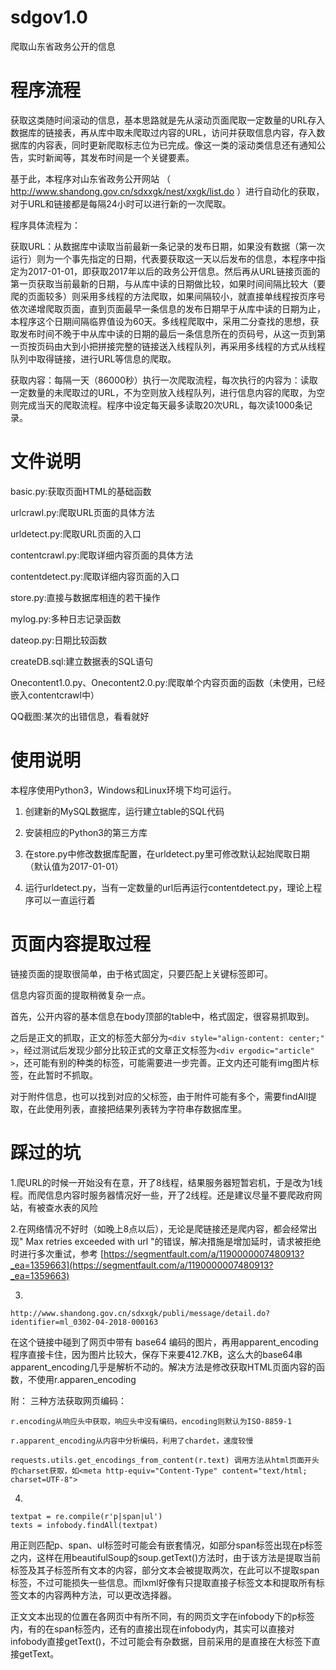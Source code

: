 # sdgov1.0
爬取山东省政务公开的信息

# 程序流程

获取这类随时间滚动的信息，基本思路就是先从滚动页面爬取一定数量的URL存入数据库的链接表，再从库中取未爬取过内容的URL，访问并获取信息内容，存入数据库的内容表，同时更新爬取标志位为已完成。像这一类的滚动类信息还有通知公告，实时新闻等，其发布时间是一个关键要素。

基于此，本程序对山东省政务公开网站 （ http://www.shandong.gov.cn/sdxxgk/nest/xxgk/list.do ）进行自动化的获取，对于URL和链接都是每隔24小时可以进行新的一次爬取。

程序具体流程为：

获取URL：从数据库中读取当前最新一条记录的发布日期，如果没有数据（第一次运行）则为一个事先指定的日期，代表要获取这一天以后发布的信息，本程序中指定为2017-01-01，即获取2017年以后的政务公开信息。然后再从URL链接页面的第一页获取当前最新的日期，与从库中读的日期做比较，如果时间间隔比较大（要爬的页面较多）则采用多线程的方法爬取，如果间隔较小，就直接单线程按页序号依次递增爬取页面，直到页面最早一条信息的发布日期早于从库中读的日期为止，本程序这个日期间隔临界值设为60天。多线程爬取中，采用二分查找的思想，获取发布时间不晚于中从库中读的日期的最后一条信息所在的页码号，从这一页到第一页按页码由大到小把拼接完整的链接送入线程队列，再采用多线程的方式从线程队列中取得链接，进行URL等信息的爬取。


获取内容：每隔一天（86000秒）执行一次爬取流程，每次执行的内容为：读取一定数量的未爬取过的URL，不为空则放入线程队列，进行信息内容的爬取，为空则完成当天的爬取流程。程序中设定每天最多读取20次URL，每次读1000条记录。


# 文件说明

basic.py:获取页面HTML的基础函数

urlcrawl.py:爬取URL页面的具体方法

urldetect.py:爬取URL页面的入口

contentcrawl.py:爬取详细内容页面的具体方法

contentdetect.py:爬取详细内容页面的入口

store.py:直接与数据库相连的若干操作

mylog.py:多种日志记录函数

dateop.py:日期比较函数

createDB.sql:建立数据表的SQL语句

Onecontent1.0.py、Onecontent2.0.py:爬取单个内容页面的函数（未使用，已经嵌入contentcrawl中）

QQ截图:某次的出错信息，看看就好


# 使用说明

本程序使用Python3，Windows和Linux环境下均可运行。

1. 创建新的MySQL数据库，运行建立table的SQL代码

2. 安装相应的Python3的第三方库

3. 在store.py中修改数据库配置，在urldetect.py里可修改默认起始爬取日期（默认值为2017-01-01）

4. 运行urldetect.py，当有一定数量的url后再运行contentdetect.py，理论上程序可以一直运行着

# 页面内容提取过程

链接页面的提取很简单，由于格式固定，只要匹配上关键标签即可。

信息内容页面的提取稍微复杂一点。

首先，公开内容的基本信息在body顶部的table中，格式固定，很容易抓取到。

之后是正文的抓取，正文的标签大部分为`<div style="align-content: center;" >`，经过测试后发现少部分比较正式的文章正文标签为`<div ergodic="article" >`，还可能有别的种类的标签，可能需要进一步完善。正文内还可能有img图片标签，在此暂时不抓取。

对于附件信息，也可以找到对应的父标签，由于附件可能有多个，需要findAll提取，在此使用列表，直接把结果列表转为字符串存数据库里。


# 踩过的坑


1.爬URL的时候一开始没有在意，开了8线程，结果服务器短暂宕机，于是改为1线程。而爬信息内容时服务器情况好一些，开了2线程。还是建议尽量不要爬政府网站，有被查水表的风险


2.在网络情况不好时（如晚上8点以后），无论是爬链接还是爬内容，都会经常出现" Max retries exceeded with url "的错误，解决措施是增加延时，请求被拒绝时进行多次重试，参考 [https://segmentfault.com/a/1190000007480913?_ea=1359663](https://segmentfault.com/a/1190000007480913?_ea=1359663)



3.
`http://www.shandong.gov.cn/sdxxgk/publi/message/detail.do?identifier=ml_0302-04-2018-000163`

在这个链接中碰到了网页中带有 base64 编码的图片，再用apparent\_encoding程序直接卡住，因为图片比较大，保存下来要412.7KB，这么大的base64串apparent\_encoding几乎是解析不动的。解决方法是修改获取HTML页面内容的函数，不使用r.apparen\_encoding

附：
	三种方法获取网页编码：
	
	r.encoding从响应头中获取，响应头中没有编码，encoding则默认为ISO-8859-1
	
	r.apparent_encoding从内容中分析编码，利用了chardet，速度较慢
	
	requests.utils.get_encodings_from_content(r.text) 调用方法从html页面开头
	的charset获取，如<meta http-equiv="Content-Type" content="text/html; charset=UTF-8">



4.

	textpat = re.compile(r'p|span|ul')
    texts = infobody.findAll(textpat)

用正则匹配p、span、ul标签时可能会有嵌套情况，如部分span标签出现在p标签之内，这样在用beautifulSoup的soup.getText()方法时，由于该方法是提取当前标签及其子标签所有文本的内容，部分文本会被提取两次，在此可以不提取span标签，不过可能损失一些信息。而lxml好像有只提取直接子标签文本和提取所有标签文本的内容两种方法，可以更改选择器。

正文文本出现的位置在各网页中有所不同，有的网页文字在infobody下的p标签内，有的在span标签内，还有的直接出现在infobody内，其实可以直接对infobody直接getText()，不过可能会有杂数据，目前采用的是直接在大标签下直接getText。


